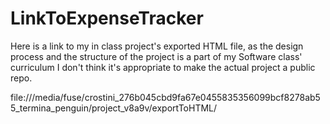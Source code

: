# LinkToExpenseTracker

Here is a link to my in class project's exported HTML file, as the design process and the structure of the project is a part of my Software class' curriculum I don't think it's appropriate to make the actual project a public repo.

file:///media/fuse/crostini_276b045cbd9fa67e0455835356099bcf8278ab55_termina_penguin/project_v8a9v/exportToHTML/
